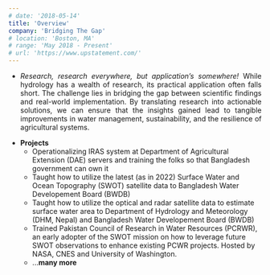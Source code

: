 ```yaml
---
# date: '2018-05-14'
title: 'Overview'
company: 'Bridging The Gap'
# location: 'Boston, MA'
# range: 'May 2018 - Present'
# url: 'https://www.upstatement.com/'
---
```


- <p style="text-align: justify;"><em>Research, research everywhere, but application’s somewhere!</em> While hydrology has a wealth of research, its practical application often falls short. The challenge lies in bridging the gap between scientific findings and real-world implementation. By translating research into actionable solutions, we can ensure that the insights gained lead to tangible improvements in water management, sustainability, and the resilience of agricultural systems. </p>
- <span style="color: var(--white);"><strong>Projects</strong></span>
  - <span>Operationalizing IRAS system at Department of Agricultural Extension (DAE) servers and training the folks so that Bangladesh government can own it</span>
  - <span>Taught how to utilize the latest (as in 2022) Surface Water and Ocean Topography (SWOT) satellite data to Bangladesh Water Developement Board (BWDB)</span>
  - <span> Taught how to utilize the optical and radar satellite data to estimate surface water area to Department of Hydrology and Meteorology (DHM, Nepal) and Bangladesh Water Developement Board (BWDB)</span>
  - <span> Trained Pakistan Council of Research in Water Resources (PCRWR), an early adopter of the SWOT mission on how to leverage future SWOT observations to enhance existing PCWR projects. Hosted by NASA, CNES and University of Washington.</span>
  - ...<strong>many more </strong>
